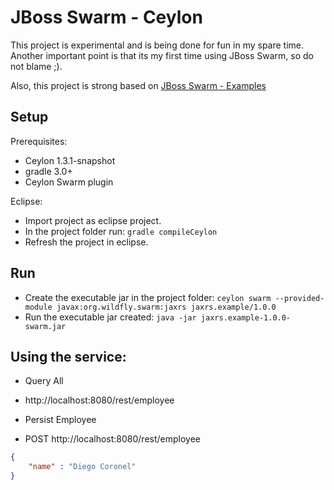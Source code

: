 # JBoss Swarm - Ceylon

This project is experimental and is being done for fun in my spare time. Another important point is that its my first time using JBoss Swarm, so do not blame ;).

Also, this project is strong based on [JBoss Swarm - Examples](https://github.com/wildfly-swarm/wildfly-swarm-examples/tree/master/jpa-jaxrs-cdi)

## Setup

Prerequisites:
- Ceylon 1.3.1-snapshot
- gradle 3.0+
- Ceylon Swarm plugin

Eclipse:
- Import project as eclipse project.
- In the project folder run: `gradle compileCeylon`
- Refresh the project in eclipse.

## Run

- Create the executable jar in the project folder: `ceylon swarm --provided-module javax:org.wildfly.swarm:jaxrs jaxrs.example/1.0.0`
- Run the executable jar created: `java -jar jaxrs.example-1.0.0-swarm.jar`

## Using the service:

- Query All
 - http://localhost:8080/rest/employee

- Persist Employee
 - POST http://localhost:8080/rest/employee
```json
{
    "name" : "Diego Coronel"
}
```
